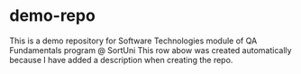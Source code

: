 # demo-repo
This is a demo repository for Software Technologies module of QA Fundamentals program @ SortUni
This row abow was created automatically because I have added a description when creating the repo.
